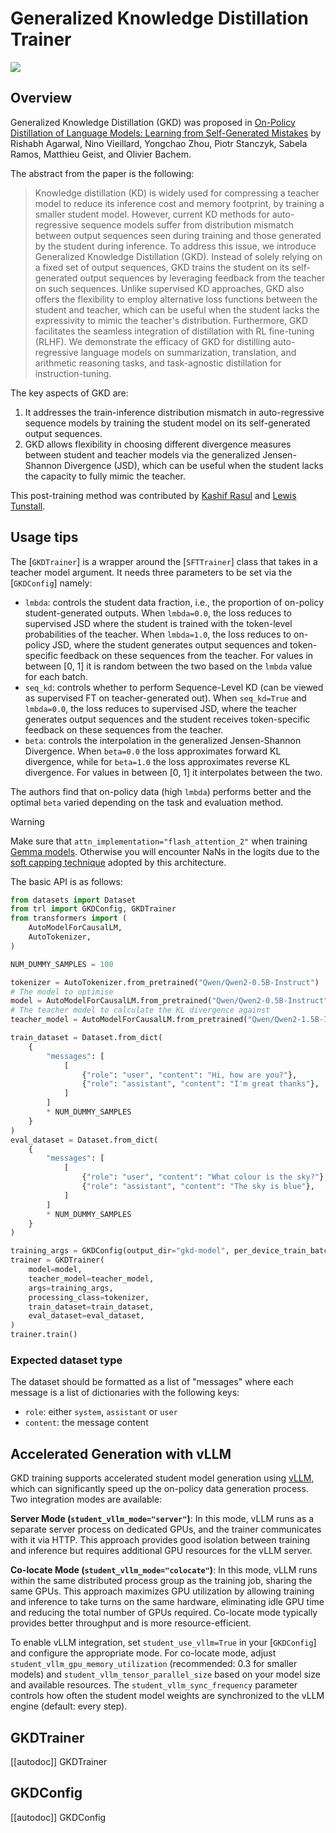 # Generalized Knowledge Distillation Trainer

[![](https://img.shields.io/badge/All_models-GKD-blue)](https://huggingface.co/models?other=gkd,trl)

## Overview

Generalized Knowledge Distillation (GKD) was proposed in [On-Policy Distillation of Language Models: Learning from Self-Generated Mistakes](https://huggingface.co/papers/2306.13649) by Rishabh Agarwal, Nino Vieillard, Yongchao Zhou, Piotr Stanczyk, Sabela Ramos, Matthieu Geist, and Olivier Bachem. 

The abstract from the paper is the following:

> Knowledge distillation (KD) is widely used for compressing a teacher model to reduce its inference cost and memory footprint, by training a smaller student model. However, current KD methods for auto-regressive sequence models suffer from distribution mismatch between output sequences seen during training and those generated by the student during inference. To address this issue, we introduce Generalized Knowledge Distillation (GKD). Instead of solely relying on a fixed set of output sequences, GKD trains the student on its self-generated output sequences by leveraging feedback from the teacher on such sequences. Unlike supervised KD approaches, GKD also offers the flexibility to employ alternative loss functions between the student and teacher, which can be useful when the student lacks the expressivity to mimic the teacher's distribution. Furthermore, GKD facilitates the seamless integration of distillation with RL fine-tuning (RLHF). We demonstrate the efficacy of GKD for distilling auto-regressive language models on summarization, translation, and arithmetic reasoning tasks, and task-agnostic distillation for instruction-tuning.


The key aspects of GKD are:
1. It addresses the train-inference distribution mismatch in auto-regressive sequence models by training the student model on its self-generated output sequences.
2. GKD allows flexibility in choosing different divergence measures between student and teacher models via the generalized Jensen-Shannon Divergence (JSD), which can be useful when the student lacks the capacity to fully mimic the teacher.

This post-training method was contributed by [Kashif Rasul](https://huggingface.co/kashif) and [Lewis Tunstall](https://huggingface.co/lewtun).

## Usage tips

The [`GKDTrainer`] is a wrapper around the [`SFTTrainer`] class that takes in a teacher model argument. It needs three parameters to be set via the [`GKDConfig`] namely:
* `lmbda`:  controls the student data fraction, i.e., the proportion of on-policy student-generated outputs. When `lmbda=0.0`, the loss reduces to supervised JSD where the student is trained with the token-level probabilities of the teacher. When `lmbda=1.0`, the loss reduces to on-policy JSD, where the student generates output sequences and token-specific feedback on these sequences from the teacher. For values in between [0, 1] it is random between the two based on the `lmbda` value for each batch.
* `seq_kd`:  controls whether to perform Sequence-Level KD (can be viewed as supervised FT on teacher-generated out). When `seq_kd=True` and `lmbda=0.0`, the loss reduces to supervised JSD, where the teacher generates output sequences and the student receives token-specific feedback on these sequences from the teacher. 
* `beta`: controls the interpolation in the generalized Jensen-Shannon Divergence.  When `beta=0.0` the loss approximates forward KL divergence, while for `beta=1.0` the loss approximates reverse KL divergence. For values in between [0, 1] it interpolates between the two.

The authors find that on-policy data (high `lmbda`) performs better and the optimal `beta` varied depending on the task and evaluation method.

> [!WARNING]
> Make sure that `attn_implementation="flash_attention_2"` when training [Gemma models](https://huggingface.co/models?other=gemma2). Otherwise you will encounter NaNs in the logits due to the [soft capping technique](https://huggingface.co/blog/gemma2#soft-capping-and-attention-implementations) adopted by this architecture.

The basic API is as follows:

```python
from datasets import Dataset
from trl import GKDConfig, GKDTrainer
from transformers import (
    AutoModelForCausalLM,
    AutoTokenizer,
)

NUM_DUMMY_SAMPLES = 100

tokenizer = AutoTokenizer.from_pretrained("Qwen/Qwen2-0.5B-Instruct")
# The model to optimise
model = AutoModelForCausalLM.from_pretrained("Qwen/Qwen2-0.5B-Instruct")
# The teacher model to calculate the KL divergence against
teacher_model = AutoModelForCausalLM.from_pretrained("Qwen/Qwen2-1.5B-Instruct")

train_dataset = Dataset.from_dict(
    {
        "messages": [
            [
                {"role": "user", "content": "Hi, how are you?"},
                {"role": "assistant", "content": "I'm great thanks"},
            ]
        ]
        * NUM_DUMMY_SAMPLES
    }
)
eval_dataset = Dataset.from_dict(
    {
        "messages": [
            [
                {"role": "user", "content": "What colour is the sky?"},
                {"role": "assistant", "content": "The sky is blue"},
            ]
        ]
        * NUM_DUMMY_SAMPLES
    }
)

training_args = GKDConfig(output_dir="gkd-model", per_device_train_batch_size=1)
trainer = GKDTrainer(
    model=model,
    teacher_model=teacher_model,
    args=training_args,
    processing_class=tokenizer,
    train_dataset=train_dataset,
    eval_dataset=eval_dataset,
)
trainer.train()
```

### Expected dataset type

The dataset should be formatted as a list of "messages" where each message is a list of dictionaries with the following keys:
* `role`: either `system`, `assistant` or `user`
* `content`: the message content


## Accelerated Generation with vLLM

GKD training supports accelerated student model generation using [vLLM](https://github.com/vllm-project/vllm), which can significantly speed up the on-policy data generation process. Two integration modes are available:

**Server Mode (`student_vllm_mode="server"`)**: In this mode, vLLM runs as a separate server process on dedicated GPUs, and the trainer communicates with it via HTTP. This approach provides good isolation between training and inference but requires additional GPU resources for the vLLM server.

**Co-locate Mode (`student_vllm_mode="colocate"`)**: In this mode, vLLM runs within the same distributed process group as the training job, sharing the same GPUs. This approach maximizes GPU utilization by allowing training and inference to take turns on the same hardware, eliminating idle GPU time and reducing the total number of GPUs required. Co-locate mode typically provides better throughput and is more resource-efficient.

To enable vLLM integration, set `student_use_vllm=True` in your [`GKDConfig`] and configure the appropriate mode. For co-locate mode, adjust `student_vllm_gpu_memory_utilization` (recommended: 0.3 for smaller models) and `student_vllm_tensor_parallel_size` based on your model size and available resources. The `student_vllm_sync_frequency` parameter controls how often the student model weights are synchronized to the vLLM engine (default: every step).


## GKDTrainer

[[autodoc]] GKDTrainer

## GKDConfig

[[autodoc]] GKDConfig
